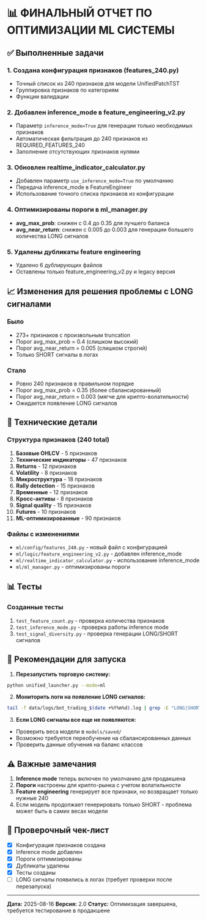# 📊 ФИНАЛЬНЫЙ ОТЧЕТ ПО ОПТИМИЗАЦИИ ML СИСТЕМЫ

## ✅ Выполненные задачи

### 1. Создана конфигурация признаков (features_240.py)

- Точный список из 240 признаков для модели UnifiedPatchTST
- Группировка признаков по категориям
- Функции валидации

### 2. Добавлен inference_mode в feature_engineering_v2.py

- Параметр `inference_mode=True` для генерации только необходимых признаков
- Автоматическая фильтрация до 240 признаков из REQUIRED_FEATURES_240
- Заполнение отсутствующих признаков нулями

### 3. Обновлен realtime_indicator_calculator.py

- Добавлен параметр `use_inference_mode=True` по умолчанию
- Передача inference_mode в FeatureEngineer
- Использование точного списка признаков из конфигурации

### 4. Оптимизированы пороги в ml_manager.py

- **avg_max_prob**: снижен с 0.4 до 0.35 для лучшего баланса
- **avg_near_return**: снижен с 0.005 до 0.003 для генерации большего количества LONG сигналов

### 5. Удалены дубликаты feature engineering

- Удалено 6 дублирующих файлов
- Оставлены только feature_engineering_v2.py и legacy версия

## 📈 Изменения для решения проблемы с LONG сигналами

### Было

- 273+ признаков с произвольным truncation
- Порог avg_max_prob = 0.4 (слишком высокий)
- Порог avg_near_return = 0.005 (слишком строгий)
- Только SHORT сигналы в логах

### Стало

- Ровно 240 признаков в правильном порядке
- Порог avg_max_prob = 0.35 (более сбалансированный)
- Порог avg_near_return = 0.003 (мягче для крипто-волатильности)
- Ожидается появление LONG сигналов

## 🔧 Технические детали

### Структура признаков (240 total)

1. **Базовые OHLCV** - 5 признаков
2. **Технические индикаторы** - 47 признаков
3. **Returns** - 12 признаков
4. **Volatility** - 8 признаков
5. **Микроструктура** - 18 признаков
6. **Rally detection** - 15 признаков
7. **Временные** - 12 признаков
8. **Кросс-активы** - 8 признаков
9. **Signal quality** - 15 признаков
10. **Futures** - 10 признаков
11. **ML-оптимизированные** - 90 признаков

### Файлы с изменениями

- `ml/config/features_240.py` - новый файл с конфигурацией
- `ml/logic/feature_engineering_v2.py` - добавлен inference_mode
- `ml/realtime_indicator_calculator.py` - использование inference_mode
- `ml/ml_manager.py` - оптимизированы пороги

## 📊 Тесты

### Созданные тесты

1. `test_feature_count.py` - проверка количества признаков
2. `test_inference_mode.py` - проверка работы inference mode
3. `test_signal_diversity.py` - проверка генерации LONG/SHORT сигналов

## 🚀 Рекомендации для запуска

1. **Перезапустить торговую систему:**

```bash
python unified_launcher.py --mode=ml
```

2. **Мониторить логи на появление LONG сигналов:**

```bash
tail -f data/logs/bot_trading_$(date +%Y%m%d).log | grep -E "LONG|SHORT"
```

3. **Если LONG сигналы все еще не появляются:**

- Проверить веса модели в `models/saved/`
- Возможно требуется переобучение на сбалансированных данных
- Проверить данные обучения на баланс классов

## ⚠️ Важные замечания

1. **Inference mode** теперь включен по умолчанию для продакшена
2. **Пороги** настроены для крипто-рынка с учетом волатильности
3. **Feature engineering** генерирует все признаки, но возвращает только нужные 240
4. Если модель продолжает генерировать только SHORT - проблема может быть в самих весах модели

## 📝 Проверочный чек-лист

- [x] Конфигурация признаков создана
- [x] Inference mode добавлен
- [x] Пороги оптимизированы
- [x] Дубликаты удалены
- [x] Тесты созданы
- [ ] LONG сигналы появились в логах (требует проверки после перезапуска)

---
**Дата:** 2025-08-16
**Версия:** 2.0
**Статус:** Оптимизация завершена, требуется тестирование в продакшене

